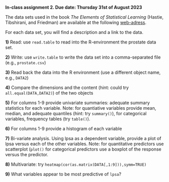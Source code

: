 **In-class assignment 2. Due date: Thursday 31st of August 2023**

The data sets used in the book *The Elements of Statistical Learning* (Hastie, Tibshirani, and Friedman) are available at the following [web-adress](https://web.stanford.edu/~hastie/ElemStatLearn/data.html).

For each data set, you will find a description and a link to the data.


**1)** Read: use `read.table` to read into the R-environment the prostate data set.

**2)** Write: use `write.table` to write the data set into a comma-separated file (e.g., `prostate.csv`) 

**3)** Read back the data into the R environment (use a different object name, e.g., `DATA2`)

**4)** Compare the dimensions and the content (hint: could try `all.equal(DATA,DATA2)`) of the two objects

**5)** For columns 1-9 provide univariate summaries: adequate summary statistics for each variable. Note: for quantiative variables provide mean, median, and adequate quantiles (hint: try `summary()`), for categorical variables, frequency tables (try `table()`).

**6)** For columns 1-9 provide a histogram of each variable

**7)** Bi-variate analysis. Using lpsa as a dependent variable, provide a plot of lpsa versus each of the other variables. Note: for quantitative predictors use scatterplot (`plot()` for categorical predictors use a boxplot of the response versus the predictor.

**8)** Multivariate: try `heatmap(cor(as.matrix(DATA[,1:9])),symm=TRUE)`

**9)** What variables appear to be most predictive of `lpsa`?

